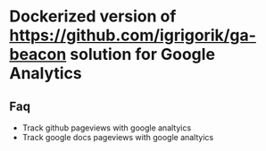 # Dockerized version of  https://github.com/igrigorik/ga-beacon solution for Google Analytics 

## Faq
* Track github pageviews with google analtyics
* Track google docs pageviews with google analtyics

